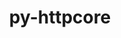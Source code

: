 ---
title: "py-httpcore"
layout: cache
categories: [package, develop]
meta: {"versions": ["0.16.3"], "compilers": ["gcc@=11.3.0"], "oss": ["ubuntu22.04"], "platforms": ["linux"], "targets": ["x86_64_v3"], "stacks": ["ml-linux-x86_64-cpu", "ml-linux-x86_64-cuda", "root"], "num_specs": 5, "num_specs_by_stack": {"ml-linux-x86_64-cuda": 5, "ml-linux-x86_64-cpu": 5, "root": 5}}
spec_details: [{"hash": "brxcrj7zvptb6kbwzrvnqsmvh5tg7xcm", "compiler": "gcc@=11.3.0", "versions": ["0.16.3"], "os": "ubuntu22.04", "platform": "linux", "target": "x86_64_v3", "variants": ["build_system=python_pip"], "stacks": ["ml-linux-x86_64-cuda", "ml-linux-x86_64-cpu", "root"], "size": "-", "tarball": "https://binaries.spack.io/develop/build_cache/linux-ubuntu22.04-x86_64_v3/gcc-11.3.0/py-httpcore-0.16.3/linux-ubuntu22.04-x86_64_v3-gcc-11.3.0-py-httpcore-0.16.3-brxcrj7zvptb6kbwzrvnqsmvh5tg7xcm.spack"}, {"hash": "hgr6ncutpuqjefcecdlfsstzhfki52x5", "compiler": "gcc@=11.3.0", "versions": ["0.16.3"], "os": "ubuntu22.04", "platform": "linux", "target": "x86_64_v3", "variants": ["build_system=python_pip"], "stacks": ["ml-linux-x86_64-cuda", "ml-linux-x86_64-cpu", "root"], "size": "-", "tarball": "https://binaries.spack.io/develop/build_cache/linux-ubuntu22.04-x86_64_v3/gcc-11.3.0/py-httpcore-0.16.3/linux-ubuntu22.04-x86_64_v3-gcc-11.3.0-py-httpcore-0.16.3-hgr6ncutpuqjefcecdlfsstzhfki52x5.spack"}, {"hash": "xequqrxgvqxpuydizgpcrltewpeigpme", "compiler": "gcc@=11.3.0", "versions": ["0.16.3"], "os": "ubuntu22.04", "platform": "linux", "target": "x86_64_v3", "variants": ["build_system=python_pip"], "stacks": ["ml-linux-x86_64-cuda", "ml-linux-x86_64-cpu", "root"], "size": "-", "tarball": "https://binaries.spack.io/develop/build_cache/linux-ubuntu22.04-x86_64_v3/gcc-11.3.0/py-httpcore-0.16.3/linux-ubuntu22.04-x86_64_v3-gcc-11.3.0-py-httpcore-0.16.3-xequqrxgvqxpuydizgpcrltewpeigpme.spack"}, {"hash": "cki75u53hkudubdvx4vun6odnjki5t36", "compiler": "gcc@=11.3.0", "versions": ["0.16.3"], "os": "ubuntu22.04", "platform": "linux", "target": "x86_64_v3", "variants": ["build_system=python_pip"], "stacks": ["ml-linux-x86_64-cuda", "ml-linux-x86_64-cpu", "root"], "size": "-", "tarball": "https://binaries.spack.io/develop/build_cache/linux-ubuntu22.04-x86_64_v3/gcc-11.3.0/py-httpcore-0.16.3/linux-ubuntu22.04-x86_64_v3-gcc-11.3.0-py-httpcore-0.16.3-cki75u53hkudubdvx4vun6odnjki5t36.spack"}, {"hash": "nxmcbgj3txsqmmugypsl3hevtuoizk75", "compiler": "gcc@=11.3.0", "versions": ["0.16.3"], "os": "ubuntu22.04", "platform": "linux", "target": "x86_64_v3", "variants": ["build_system=python_pip"], "stacks": ["ml-linux-x86_64-cuda", "ml-linux-x86_64-cpu", "root"], "size": "-", "tarball": "https://binaries.spack.io/develop/build_cache/linux-ubuntu22.04-x86_64_v3/gcc-11.3.0/py-httpcore-0.16.3/linux-ubuntu22.04-x86_64_v3-gcc-11.3.0-py-httpcore-0.16.3-nxmcbgj3txsqmmugypsl3hevtuoizk75.spack"}]
---